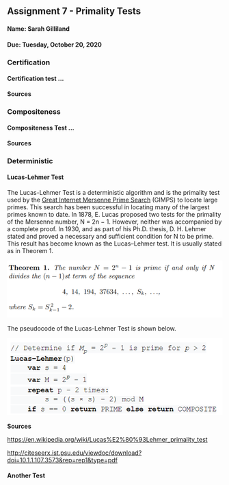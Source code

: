 ## Assignment 7 - Primality Tests
#### Name: Sarah Gilliland
#### Due: Tuesday, October 20, 2020

### Certification
#### Certification test ...
__Sources__

### Compositeness
#### Compositeness Test ...
__Sources__


### Deterministic
#### Lucas-Lehmer Test
The Lucas-Lehmer Test is a deterministic algorithm and is the primality test used by the
[Great Internet Mersenne Prime Search](https://en.wikipedia.org/wiki/Great_Internet_Mersenne_Prime_Search) (GIMPS) to locate large primes. 
This search has been successful in locating many of the largest primes known to date.
In 1878, E. Lucas proposed two tests for the primality of the Mersenne number, N = 2n − 1. 
However, neither was accompanied by a complete proof. In 1930, and as part of his Ph.D. thesis, 
D. H. Lehmer stated and proved a necessary and sufficient condition for N to be prime. 
This result has become known as the Lucas–Lehmer test. It is usually stated as in Theorem 1.

![Theorem](/Images/2020-10-20.png)

The pseudocode of the Lucas-Lehmer Test is shown below.

![Pseudocode](/Images/PseudoCodeLLT.png)

__Sources__

https://en.wikipedia.org/wiki/Lucas%E2%80%93Lehmer_primality_test 

http://citeseerx.ist.psu.edu/viewdoc/download?doi=10.1.1.107.3573&rep=rep1&type=pdf 


#### Another Test
